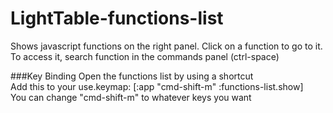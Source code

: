 # LightTable-functions-list
Shows javascript functions on the right panel. Click on a function to go to it. To access it, search function in the commands panel (ctrl-space)

###Key Binding
Open the functions list by using a shortcut  
Add this to your use.keymap: [:app "cmd-shift-m" :functions-list.show]  
You can change "cmd-shift-m" to whatever keys you want
